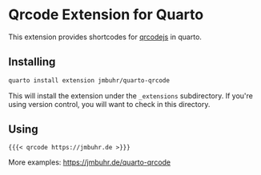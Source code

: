 # Qrcode Extension for Quarto

This extension provides shortcodes for [qrcodejs](https://davidshimjs.github.io/qrcodejs/) in quarto.

## Installing

```sh
quarto install extension jmbuhr/quarto-qrcode
```

This will install the extension under the `_extensions` subdirectory.
If you're using version control, you will want to check in this directory.

## Using

`{{{< qrcode https://jmbuhr.de >}}}`

More examples: <https://jmbuhr.de/quarto-qrcode>

